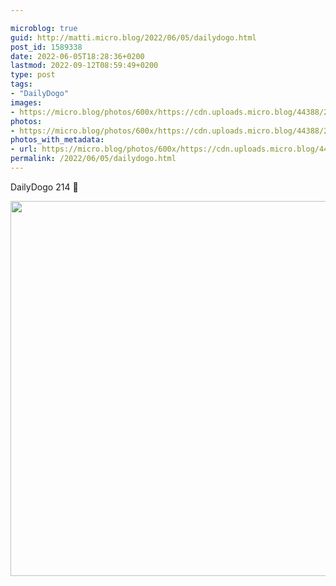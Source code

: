 ```yaml
---

microblog: true
guid: http://matti.micro.blog/2022/06/05/dailydogo.html
post_id: 1589338
date: 2022-06-05T18:28:36+0200
lastmod: 2022-09-12T08:59:49+0200
type: post
tags:
- "DailyDogo"
images:
- https://micro.blog/photos/600x/https://cdn.uploads.micro.blog/44388/2022/57f5e00a40.jpg
photos:
- https://micro.blog/photos/600x/https://cdn.uploads.micro.blog/44388/2022/57f5e00a40.jpg
photos_with_metadata:
- url: https://micro.blog/photos/600x/https://cdn.uploads.micro.blog/44388/2022/57f5e00a40.jpg
permalink: /2022/06/05/dailydogo.html
---
```

DailyDogo 214 🐶

<img src="/media/uploads/2022/57f5e00a40.jpg" width="600" height="600" alt="" />
